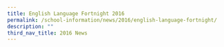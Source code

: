 ```yaml
---
title: English Language Fortnight 2016
permalink: /school-information/news/2016/english-language-fortnight/
description: ""
third_nav_title: 2016 News
---
```

